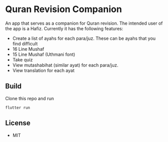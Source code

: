 # Quran Revision Companion

An app that serves as a companion for Quran revision. The intended user of the app is a Hafiz. Currently it has the following features:
- Create a list of ayahs for each para/juz. These can be ayahs that you find difficult
- 16 Line Mushaf
- 15 Line Mushaf (Uthmani font)
- Take quiz
- View mutashabihat (similar ayat) for each para/juz.
- View translation for each ayat

## Build

Clone this repo and run

```
flutter run
```

## License

- MIT
